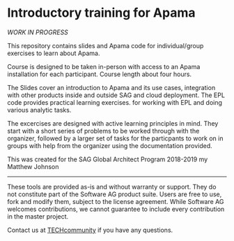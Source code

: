 # Introductory training for Apama

*WORK IN PROGRESS*

This repository contains slides and Apama code for individual/group exercises to learn about Apama.

Course is designed to be taken in-person with access to an Apama installation for each participant. Course length about four hours.

The Slides cover an introduction to Apama and its use cases, integration with other products inside and outside SAG and cloud deployment. The EPL code provides practical learning exercises. for working with EPL and doing various analytic tasks.

The excercises are designed with active learning principles in mind. They start with a short series of problems to be worked through with the organizer, followed by a larger set of tasks for the particpants to work on in groups with help from the organizer using the documentation provided.

This was created for the SAG Global Architect Program 2018-2019 my Matthew Johnson

______________________
These tools are provided as-is and without warranty or support. They do not constitute part of the Software AG product suite. Users are free to use, fork and modify them, subject to the license agreement. While Software AG welcomes contributions, we cannot guarantee to include every contribution in the master project.

Contact us at [TECHcommunity](mailto:technologycommunity@softwareag.com?subject=Github/SoftwareAG) if you have any questions.


